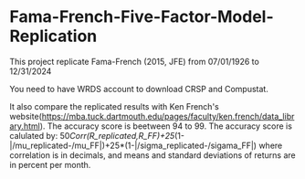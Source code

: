 # Fama-French-Five-Factor-Model-Replication

This project replicate Fama-French (2015, JFE) from 07/01/1926 to 12/31/2024

You need to have WRDS account to download CRSP and Compustat.

It also compare the replicated results with Ken French's website(https://mba.tuck.dartmouth.edu/pages/faculty/ken.french/data_library.html). 
The accuracy score is beetween 94 to 99. The accuracy score is calulated by: 50*Corr(R_replicated,R_FF)+25*(1-|/mu_replicated-/mu_FF|)+25*(1-|/sigma_replicated-/sigama_FF|) where correlation is in decimals, and means and standard deviations of returns are in percent per month.
